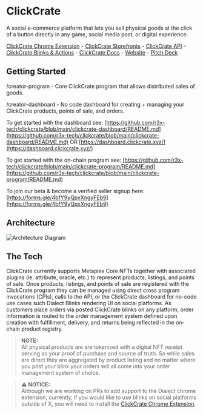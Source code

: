 # ClickCrate
A social e-commerce platform that lets you sell physical goods at the click of a button directly in any game, social media post, or digital experience. 

[ClickCrate Chrome Extension](https://github.com/r3x-tech/clickcrate-chrome-extension) - [ClickCrate Storefronts](https://github.com/r3x-tech/clickcrate-storefronts) - [ClickCrate API](https://github.com/r3x-tech/clickcrate-api-test) - [ClickCrate Blinks & Actions](https://github.com/r3x-tech/creator-blink-api) - [ClickCrate Docs](https://docs.clickcrate.xyz/) - [Website](https://www.clickcrate.xyz/) - [Pitch Deck](https://www.canva.com/design/DAGSe9jrasA/ygRTI9BWmVDMayE8K4i0kQ/view?utm_content=DAGSe9jrasA&utm_campaign=designshare&utm_medium=link&utm_source=editor)

## Getting Started 

/creator-program  - Core ClickCrate program that allows distributed sales of goods.

/creator-dashboard - No code dashboard for creating + managing your ClickCrate products, points of sale, and orders.

To get started with the dashboard see: [https://github.com/r3x-tech/clickcrate/blob/main/clickcrate-dashboard/README.md](https://github.com/r3x-tech/clickcrate/blob/main/clickcrate-dashboard/README.md) OR [https://dashboard.clickcrate.xyz/](https://dashboard.clickcrate.xyz/)

To get started with the on-chain program see: [https://github.com/r3x-tech/clickcrate/blob/main/clickcrate-program/README.md](https://github.com/r3x-tech/clickcrate/blob/main/clickcrate-program/README.md)

To join our beta & become a verified seller signup here: [https://forms.gle/4bfY9yQpxXngyFEb9](https://forms.gle/4bfY9yQpxXngyFEb9)

## Architecture
![Architecture Diagram](https://github.com/user-attachments/assets/20236e63-99d0-4a27-a8e2-9f62e3b06d0d)

## The Tech

ClickCrate currently supports Metaplex Core NFTs together with associated plugins (ie. attribute, oracle, etc.) to represent products, listings, and points of sale. Once products, listings, and points of sale are registered with the ClickCrate program they can be managed using direct cross program invocations (CPIs), calls to the API, or the ClickCrate dashboard for no-code use cases such Dialect Blinks rendering UI on social platforms. As customers place orders via posted ClickCrate blinks on any platform, order information is routed to the order management system defined upon creation with fulfillment, delivery, and returns being reflected in the on-chain product registry. 

> **NOTE:**  
All physical products are are tokenized with a digital NFT receipt serving as your proof of purchase and source of truth. So while sales are direct they are aggregated by product listing and no matter where you post your blink your orders will all come into your order management system of choice. 

> **⚠️ NOTICE:**  
> Although we are working on PRs to add support to the Dialect chrome extension, currently, if you would like to use blinks on social platforms outside of X, you will need to install the [ClickCrate Chrome Extension](https://github.com/r3x-tech/clickcrate-chrome-extension).



